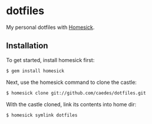 # dotfiles

My personal dotfiles with [Homesick](https://github.com/technicalpickles/homesick).

## Installation

To get started, install homesick first:

```bash
$ gem install homesick
```

Next, use the homesick command to clone the castle:

```bash
$ homesick clone git://github.com/caedes/dotfiles.git
```

With the castle cloned, link its contents into home dir:

```bash
$ homesick symlink dotfiles
```
